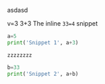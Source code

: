 asdasd

v=3
3+3
The inline `33=4` snippet

```python
a=5
print('Snippet 1', a+3)
```

```
zzzzzzzz
```


```python
b=33
print('Snippet 2', a+b)
```
